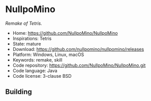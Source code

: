 # NullpoMino

_Remake of Tetris._

- Home: https://github.com/NullpoMino/NullpoMino
- Inspirations: Tetris
- State: mature
- Download: https://github.com/nullpomino/nullpomino/releases
- Platform: Windows, Linux, macOS
- Keywords: remake, skill
- Code repository: https://github.com/NullpoMino/NullpoMino.git
- Code language: Java
- Code license: 3-clause BSD

## Building
